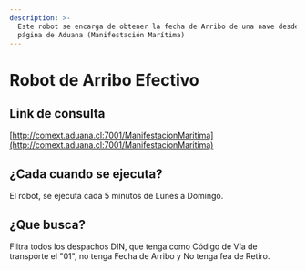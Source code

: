 ```yaml
---
description: >-
  Este robot se encarga de obtener la fecha de Arribo de una nave desde la
  página de Aduana (Manifestación Marítima)
---
```


# Robot de Arribo Efectivo

## Link de consulta

[http://comext.aduana.cl:7001/ManifestacionMaritima](http://comext.aduana.cl:7001/ManifestacionMaritima)

## ¿Cada cuando se ejecuta?

El robot, se ejecuta cada 5 minutos de Lunes a Domingo.

## ¿Que busca?

Filtra todos los despachos DIN, que tenga como Código de Vía de transporte el "01", no tenga Fecha de Arribo y No  tenga fea de Retiro.
